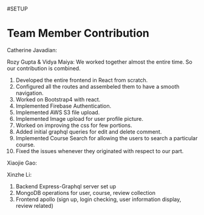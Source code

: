 #SETUP





# Team Member Contribution

Catherine Javadian:

Rozy Gupta & Vidya Maiya: We worked together almost the entire time. So our contribution is combined. 

1) Developed the entire frontend in React from scratch.
2) Configured all the routes and assembeled them to have a smooth navigation.
3) Worked on Bootstrap4 with react.
4) Implemented Firebase Authentication.
5) Implemented AWS S3 file upload.
6) Implemented Image upload for user profile picture.
7) Worked on improving the css for few portions.
8) Added initial graphql queries for edit and delete comment.
9) Implemented Course Search for allowing the users to search a particular course.
10) Fixed the issues whenever they originated with respect to our part.


Xiaojie Gao:

Xinzhe Li: 
1. Backend Express-Graphql server set up 
2. MongoDB operations for user, course, review collection
3. Frontend apollo (sign up, login checking, user information display, review related)

